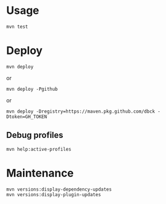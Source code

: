 # Usage

```
mvn test
```

# Deploy

```
mvn deploy
```

or

```
mvn deploy -Pgithub
```

or 

```
mvn deploy -Dregistry=https://maven.pkg.github.com/dbck -Dtoken=GH_TOKEN
```

## Debug profiles

```
mvn help:active-profiles
```

# Maintenance

```
mvn versions:display-dependency-updates
mvn versions:display-plugin-updates
```